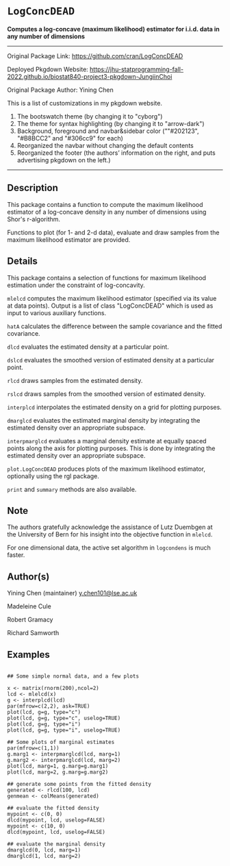 # `LogConcDEAD`

**Computes a log-concave (maximum likelihood) estimator for i.i.d. data in any number of dimensions**

<hr>

Original Package Link: https://github.com/cran/LogConcDEAD

Deployed Pkgdown Website:
https://jhu-statprogramming-fall-2022.github.io/biostat840-project3-pkgdown-JungiinChoi

Original Package Author: Yining Chen

This is a list of customizations in my pkgdown website.

1. The bootswatch theme (by changing it to "cyborg")
2. The theme for syntax highlighting (by changing it to "arrow-dark")
3. Background, foreground and navbar&sidebar color (""#202123", "#B8BCC2" and "#306cc9" for each)
4. Reorganized the navbar without changing the default contents
5. Reorganized the footer (the authors’ information on the right, and puts advertising pkgdown on the left.)

<hr>

## Description

This package contains a function to compute the maximum likelihood estimator of a log-concave density in any number of dimensions using Shor's r-algorithm.

Functions to plot (for 1- and 2-d data), evaluate and draw samples from the maximum likelihood estimator are provided.

## Details

This package contains a selection of functions for maximum likelihood estimation under the constraint of log-concavity.

`mlelcd` computes the maximum likelihood estimator (specified via its value at data points). Output is a list of class "LogConcDEAD" which is used as input to various auxiliary functions.

`hatA` calculates the difference between the sample covariance and the fitted covariance.

`dlcd` evaluates the estimated density at a particular point.

`dslcd` evaluates the smoothed version of estimated density at a particular point.

`rlcd` draws samples from the estimated density.

`rslcd` draws samples from the smoothed version of estimated density.

`interplcd` interpolates the estimated density on a grid for plotting purposes.

`dmarglcd` evaluates the estimated marginal density by integrating the estimated density over an appropriate subspace.

`interpmarglcd` evaluates a marginal density estimate at equally spaced points along the axis for plotting purposes. This is done by integrating the estimated density over an appropriate subspace.

`plot.LogConcDEAD` produces plots of the maximum likelihood estimator, optionally using the rgl package.

`print` and `summary` methods are also available.

## Note

The authors gratefully acknowledge the assistance of Lutz Duembgen at the University of Bern for his insight into the objective function in `mlelcd`.

For one dimensional data, the active set algorithm in `logcondens` is much faster.


## Author(s)

Yining Chen (maintainer) y.chen101@lse.ac.uk

Madeleine Cule

Robert Gramacy

Richard Samworth

## Examples

```

## Some simple normal data, and a few plots

x <- matrix(rnorm(200),ncol=2)
lcd <- mlelcd(x)
g <- interplcd(lcd)
par(mfrow=c(2,2), ask=TRUE)
plot(lcd, g=g, type="c")
plot(lcd, g=g, type="c", uselog=TRUE)
plot(lcd, g=g, type="i")
plot(lcd, g=g, type="i", uselog=TRUE)

## Some plots of marginal estimates
par(mfrow=c(1,1))
g.marg1 <- interpmarglcd(lcd, marg=1)
g.marg2 <- interpmarglcd(lcd, marg=2)
plot(lcd, marg=1, g.marg=g.marg1)
plot(lcd, marg=2, g.marg=g.marg2) 

## generate some points from the fitted density
generated <- rlcd(100, lcd)
genmean <- colMeans(generated)

## evaluate the fitted density
mypoint <- c(0, 0)
dlcd(mypoint, lcd, uselog=FALSE)
mypoint <- c(10, 0)
dlcd(mypoint, lcd, uselog=FALSE)

## evaluate the marginal density
dmarglcd(0, lcd, marg=1)
dmarglcd(1, lcd, marg=2)
```